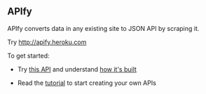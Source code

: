 ## APIfy

APIfy converts data in any existing site to JSON API by scraping it.

Try http://apify.heroku.com

To get started:

* Try [this API](http://apify.heroku.com/resources/4fc2a166ae684d0001000004) and understand [how it's built](http://apify.heroku.com/resources/4fc2a166ae684d0001000004/edit)

* Read the [tutorial](http://apify.heroku.com/tutorial/create) to start creating your own APIs